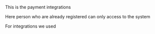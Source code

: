 This is the payment integrations 

Here person who are already registered can only access to the system

For integrations we used 
